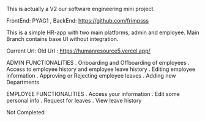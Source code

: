 This is actually a V2 our software engineering mini project.

FrontEnd: PYAG1 ,
BackEnd: https://github.com/frimpsss



This is a simple HR-app with two main platforms, admin and employee.
Main Branch contains base UI without integration.

Current Url: 
Old Url : https://humanresource5.vercel.app/

ADMIN FUNCTIONALITIES
. Onboarding and Offboarding of employees
. Access to employee history and employee leave history
. Editing employee information
. Approving or Rejecting employee leaves
. Adding new Departments

EMPLOYEE FUNCTIONALITIES
. Access your information 
. Edit some personal info 
. Request for leaves
. View leave history

Not Completed
